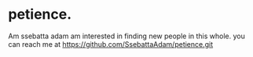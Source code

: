 # petience.
Am ssebatta adam
am interested in finding new people in this whole.
you can reach me at https://github.com/SsebattaAdam/petience.git
